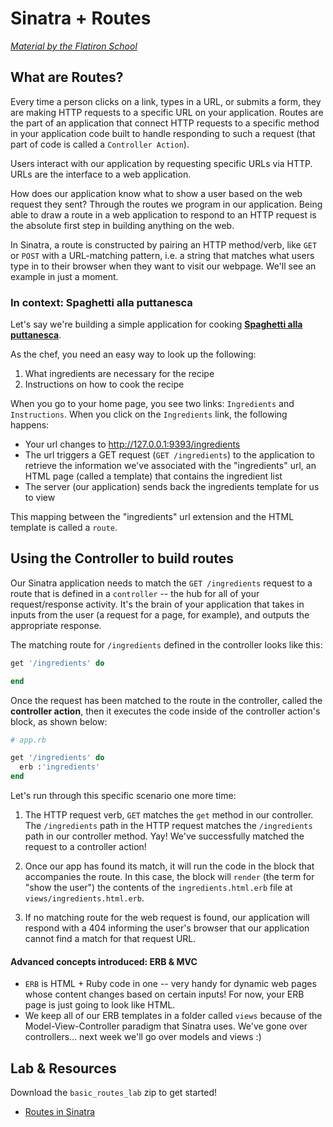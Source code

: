 # Sinatra + Routes

<a href='https://learn.co/lessons/sinatra-routes-readme' data-visibility='hidden'>*Material by the Flatiron School*</a>

## What are Routes?

Every time a person clicks on a link, types in a URL, or submits a form, they are making HTTP requests to a specific URL on your application. Routes are the part of an application that connect HTTP requests to a specific method in your application code built to handle responding to such a request (that part of code is called a `Controller Action`).

Users interact with our application by requesting specific URLs via HTTP. URLs are the interface to a web application.

How does our application know what to show a user based on the web request they sent? Through the routes we program in our application. Being able to draw a route in a web application to respond to an HTTP request is the absolute first step in building anything on the web.

In Sinatra, a route is constructed by pairing an HTTP method/verb, like `GET` or `POST` with a URL-matching pattern, i.e. a string that matches what users type in to their browser when they want to visit our webpage. We'll see an example in just a moment.

### In context: Spaghetti alla puttanesca

Let's say we're building a simple application for cooking [**Spaghetti alla puttanesca**](https://en.wikipedia.org/wiki/Spaghetti_alla_puttanesca).

As the chef, you need an easy way to look up the following:
1. What ingredients are necessary for the recipe
2. Instructions on how to cook the recipe

When you go to your home page, you see two links: `Ingredients` and `Instructions`. When you click on the `Ingredients` link, the following happens:
* Your url changes to http://127.0.0.1:9393/ingredients
* The url triggers a GET request (`GET /ingredients`) to the application to retrieve the information we've associated with the "ingredients" url, an HTML page (called a template) that contains the ingredient list
* The server (our application) sends back the ingredients template for us to view

This mapping between the "ingredients" url extension and the HTML template is called a `route`.

## Using the Controller to build routes

Our Sinatra application needs to match the `GET /ingredients` request to a route that is defined in a `controller` -- the hub for all of your request/response activity. It's the brain of your application that takes in inputs from the user (a request for a page, for example), and outputs the appropriate response.

The matching route for `/ingredients` defined in the controller looks like this:

```ruby
get '/ingredients' do

end
```

Once the request has been matched to the route in the controller, called the **controller action**, then it executes the code inside of the controller action's block, as shown below:

```ruby
# app.rb

get '/ingredients' do
  erb :'ingredients'
end
```

Let's run through this specific scenario one more time:

1. The HTTP request verb, `GET` matches the `get` method in our controller. The `/ingredients` path in the HTTP request matches the `/ingredients` path in our controller method. Yay! We've successfully matched the request to a controller action!

2. Once our app has found its match, it will run the code in the block that accompanies the route. In this case, the block will `render` (the term for "show the user") the contents of the `ingredients.html.erb` file at `views/ingredients.html.erb`.

3. If no matching route for the web request is found, our application will respond with a 404 informing the user's browser that our application cannot find a match for that request URL.

#### Advanced concepts introduced: ERB & MVC
* `ERB` is HTML + Ruby code in one -- very handy for dynamic web pages whose content changes based on certain inputs! For now, your ERB page is just going to look like HTML.
* We keep all of our ERB templates in a folder called `views` because of the Model-View-Controller paradigm that Sinatra uses. We've gone over controllers... next week we'll go over models and views :)

## Lab & Resources

Download the `basic_routes_lab` zip to get started!

- [Routes in Sinatra](http://www.sinatrarb.com/intro.html#Routes)

